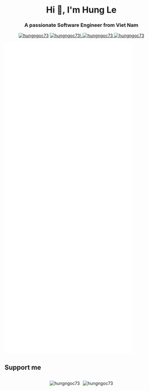 <h1 align="center">Hi 👋, I'm Hung Le</h1>
<h3 align="center">A passionate Software Engineer from Viet Nam</h3>

<p align="center">
  <a href="https://github.com/hungngoc73" target="_blank"><img src="https://komarev.com/ghpvc/?username=hungngoc73&label=Profile%20views&color=0e75b6&style=flat" alt="hungngoc73" /></a>
  <a href="https://www.linkedin.com/in/hungngoc73/" target="_blank"><img src="https://img.shields.io/badge/Linkedin-hungngoc73-0077B5?logo=data:image/png;base64,iVBORw0KGgoAAAANSUhEUgAAABAAAAAQCAMAAAAoLQ9TAAAAb1BMVEUAl717ydz+/v684+3G5/Cy3+r5/P3///8Al72+5O55yNzt9/rh8vf9/v6DzN5zxdrx+fsDmL0sqMje8fbB5e4op8e14OvF5/BpwtgipcWu3em44uy64u3H6PCx3+qBy94Lm7+u3uovqsnE5u/2+/yCV68eAAAAAXRSTlP+GuMHfQAAAGJJREFUGNONzzcSgDAQA0AwYJ0Bk3NO/38jqbEZF6jTFjcnyyI9335DFMQ6JMh18MPGfKMt0xdqNpFgqwDC7AEXHglIMKBS4NiWEYECO9EMqYBDZAM/oeAdDby/PuTcPE7PCePeCSJkzvIGAAAAAElFTkSuQmCC&logoColor=white" alt="hungngoc73\" /> </a>
  <a href="https://www.facebook.com/hung.lengoc.5473894" target="_blank"><img src="https://img.shields.io/badge/Facebook-hungngoc7347-3b5998?logo=facebook&logoColor=white" alt="hungngoc73" /> </a>
  <a href="mailto:hungngoc732000@gmail.com" target="_blank"><img src="https://img.shields.io/badge/Email-hungngoc732000@gmail.com-red?logo=gmail&logoColor=white" alt="hungngoc73" /> </a>
</p>

![Metrics](github-metrics.svg)

<h2 align="left">Support me</h2>

<div style="display: flex; justify-content: center; gap: 10px;">
<p><a href="https://www.buymeacoffee.com/hungngoc73"> <img align="left" src="https://cdn.buymeacoffee.com/buttons/v2/default-yellow.png" height="50" alt="hungngoc73" /></a></p>
<p><a href="https://ko-fi.com/hungngoc73"> <img align="right" src="https://cdn.prod.website-files.com/5c14e387dab576fe667689cf/670f5a01cf2da94a032117b9_support_me_on_kofi_red.png" height="50" alt="hungngoc73" /></a></p>
</div>

